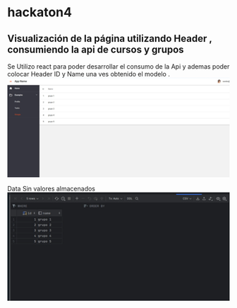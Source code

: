 # hackaton4
## Visualización de la página utilizando Header  , consumiendo la api de cursos y grupos 
Se  Utilizo react para poder  desarrollar el consumo de la Api y ademas poder  colocar Header  ID  y  Name    una ves  obtenido el modelo  .
![Evidencia1](IMAGE1.png)

Data  Sin valores almacenados 
![Evidencia2](IMAGE2.png)
